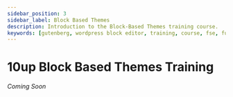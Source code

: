 ```yaml
---
sidebar_position: 3
sidebar_label: Block Based Themes
description: Introduction to the Block-Based Themes training course.
keywords: [gutenberg, wordpress block editor, training, course, fse, full site editing, block-based-themes, theme.json]
---
```


# 10up Block Based Themes Training

*Coming Soon*
